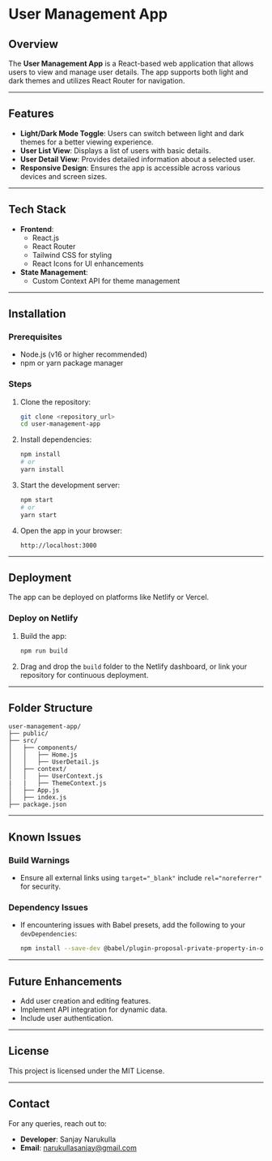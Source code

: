 # User Management App

## Overview
The **User Management App** is a React-based web application that allows users to view and manage user details. The app supports both light and dark themes and utilizes React Router for navigation.

---

## Features
- **Light/Dark Mode Toggle**: Users can switch between light and dark themes for a better viewing experience.
- **User List View**: Displays a list of users with basic details.
- **User Detail View**: Provides detailed information about a selected user.
- **Responsive Design**: Ensures the app is accessible across various devices and screen sizes.

---

## Tech Stack
- **Frontend**:
  - React.js
  - React Router
  - Tailwind CSS for styling
  - React Icons for UI enhancements
- **State Management**:
  - Custom Context API for theme management

---

## Installation

### Prerequisites
- Node.js (v16 or higher recommended)
- npm or yarn package manager

### Steps
1. Clone the repository:
   ```bash
   git clone <repository_url>
   cd user-management-app
   ```

2. Install dependencies:
   ```bash
   npm install
   # or
   yarn install
   ```

3. Start the development server:
   ```bash
   npm start
   # or
   yarn start
   ```

4. Open the app in your browser:
   ```
   http://localhost:3000
   ```

---

## Deployment
The app can be deployed on platforms like Netlify or Vercel.

### Deploy on Netlify
1. Build the app:
   ```bash
   npm run build
   ```

2. Drag and drop the `build` folder to the Netlify dashboard, or link your repository for continuous deployment.

---

## Folder Structure
```
user-management-app/
├── public/
├── src/
│   ├── components/
│   │   ├── Home.js
│   │   ├── UserDetail.js
│   ├── context/
│   │   ├── UserContext.js
|   |   ├── ThemeContext.js
│   ├── App.js
│   ├── index.js
├── package.json
```

---

## Known Issues
### Build Warnings
- Ensure all external links using `target="_blank"` include `rel="noreferrer"` for security.

### Dependency Issues
- If encountering issues with Babel presets, add the following to your `devDependencies`:
  ```bash
  npm install --save-dev @babel/plugin-proposal-private-property-in-object
  ```

---

## Future Enhancements
- Add user creation and editing features.
- Implement API integration for dynamic data.
- Include user authentication.

---

## License
This project is licensed under the MIT License.

---

## Contact
For any queries, reach out to:
- **Developer**: Sanjay Narukulla
- **Email**: [narukullasanjay@gmail.com](mailto:narukullasanjay@gmail.com)
